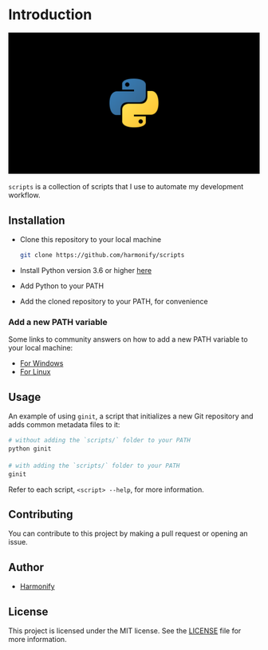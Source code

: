 # Introduction

<img src="https://raw.githubusercontent.com/harmonify/scripts/main/.github/img/preview.png" width="600">

`scripts` is a collection of scripts that I use to automate my development workflow.

## Installation

* Clone this repository to your local machine

    ```bash
    git clone https://github.com/harmonify/scripts
    ```

* Install Python version 3.6 or higher [here](https://www.python.org/downloads/)
* Add Python to your PATH
* Add the cloned repository to your PATH, for convenience

### Add a new PATH variable

Some links to community answers on how to add a new PATH variable to your local machine:

* [For Windows](https://stackoverflow.com/questions/44272416/how-to-add-a-folder-to-path-environment-variable-in-windows-10-with-screensho)
* [For Linux](https://unix.stackexchange.com/questions/26047/how-to-correctly-add-a-path-to-path)

## Usage

An example of using `ginit`, a script that initializes a new Git repository and adds common metadata files to it:

```bash
# without adding the `scripts/` folder to your PATH
python ginit

# with adding the `scripts/` folder to your PATH
ginit
```

Refer to each script, `<script> --help`, for more information.

## Contributing

You can contribute to this project by making a pull request or opening an issue.

## Author

* [Harmonify](https://github.com/harmonify)

## License

This project is licensed under the MIT license. See the [LICENSE](LICENSE) file for more information.

